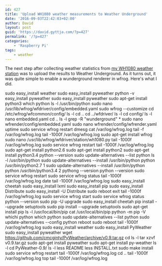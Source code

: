```yaml
---
id: 427
title: 'Upload WH1080 weather measurements to Weather Underground'
date: '2016-09-03T22:42:03+02:00'
author: David
layout: post
guid: 'https://david.gyttja.com/?p=427'
permalink: '/?p=427'
categories:
    - 'Raspberry Pi'
tags:
    - weather
---
```


The next step after collecting weather statistics from <a href="https://david.gyttja.com/2016/02/29/use-an-old-wh1080-weather-station-with-raspberry-pi/">my WH1080 weather station</a> was to upload the results to Weather Underground. As it turns out, it was quite simple to enable a wunderground renderer in wfrog. Here's what I did.


sudo easy_install weather
sudo easy_install pyweather
python -v
easy_install pyweather
sudo easy_install pyweather
sudo apt-get install python3
which python
ls -l /usr/bin/python
sudo nano /usr/lib/wfrog/wfdriver/config/embedded.yaml
sudo wfrog --customize
cd /etc/wfrog/wfcommon/config/
ls -l
cd ..
cd ../wfdriver/
ls -l
cd config/
ls -l
nano embedded.yaml
cd ..
ls -l
grep -R "wunderground" *
sudo nano wfrender/config/embedded.yaml
sudo nano wfrender/config/wfrender.yaml
uptime
sudo service wfrog restart
dmesg
cat /var/log/wfrog.log
tail -f /var/log/wfrog.log
tail -1000f /var/log/wfrog.log
sudo apt-get install wfrog
sudo nano /usr/lib/wfrog/wfdriver/station/wh1080.py
tail -1000f /var/log/wfrog.log
sudo service wfrog restart
tail -1000f /var/log/wfrog.log
sudo apt-get install python2.6
sudo apt-get install python2
sudo apt-get install python3.4
python --version
sudo update-alternatives --list python
ls -l /usr/bin/python
sudo update-alternatives --install /usr/bin/python python /usr/bin/python2.7 1
sudo update-alternatives --install /usr/bin/python python /usr/bin/python3.4 2
pythong --version
python --version
sudo service wfrog restart
sudo service wfrog status
tail -1000f /var/log/wfrog.log
date
tail -1000f /var/log/wfrog.log
sudo easy_install cheetah
sudo easy_install lxml
sudo easy_install pip
sudo easy_install Distribute
sudo easy_install -U Distribute
sudo reboot
exit
tail -1000f /var/log/wfrog.log
sudo service wfrog start
sudo service wfrog status
python --version
sudo pip -U upgrade
sudo easy_install cheetah
pip install --upgrade setuptools
sudo pip install --upgrade setuptools
sudo apt-get install pip
ls -l /usr/local/bin/pip
cat /usr/local/bin/pip
python -m pip -V
whichi python
which python
sudo update-alternatives --list python
sudo update-alternatives --config python
reboot
sudo reboot
tail -1000f /var/log/wfrog.log
sudo easy_install weather
sudo easy_install PyWeather
sudo easy_install pyweather
wget https://github.com/cmcginty/PyWeather/archive/v0.9.tar.gz
cd
ls -l
tar xzvf v0.9.tar.gz
sudo apt-get install pyweather
sudo apt-get install py-weather
ls -l
cd PyWeather-0.9/
ls -l
less README
less INSTALL.txt
sudo make install
sudo service wfrog restart
tail -1000f /var/log/wfrog.log
cd ..
tail -1000f /var/log/wfrog.log
top
tail -1000f /var/log/wfrog.log